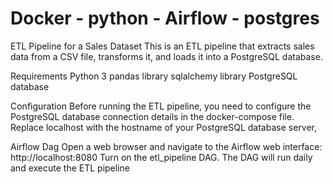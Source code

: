 # Docker - python - Airflow - postgres
ETL Pipeline for a Sales Dataset
This is an ETL pipeline that extracts sales data from a CSV file, transforms it, and loads it into a PostgreSQL database.

Requirements
Python 3
pandas library
sqlalchemy library
PostgreSQL database

Configuration
Before running the ETL pipeline, you need to configure the PostgreSQL database connection details in the docker-compose file.
Replace localhost with the hostname of your PostgreSQL database server,

Airflow Dag
Open a web browser and navigate to the Airflow web interface: http://localhost:8080
Turn on the etl_pipeline DAG.
The DAG will run daily and execute the ETL pipeline

